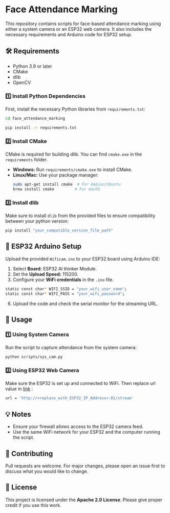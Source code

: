 # Face Attendance Marking

This repository contains scripts for face-based attendance marking using either a system camera or an ESP32 web camera. It also includes the necessary requirements and Arduino code for ESP32 setup.

## 🛠️ Requirements
- Python 3.9 or later
- CMake
- dlib
- OpenCV

### 1️⃣ Install Python Dependencies
First, install the necessary Python libraries from `requirements.txt`:

```bash
cd face_attendance_marking
```
```bash
pip install -r requirements.txt
```

### 2️⃣ Install CMake
CMake is required for building dlib. You can find `cmake.exe` in the `requirements` folder.
- **Windows:** Run `requirements/cmake.exe` to install CMake.
- **Linux/Mac:** Use your package manager:
  ```bash
  sudo apt-get install cmake  # For Debian/Ubuntu
  brew install cmake         # For macOS
  ```

### 3️⃣ Install dlib
Make sure to install `dlib` from the provided files to ensure compatibility between your python version:
```bash
pip install "your_compatible_version_file_path"
```

## 📡 ESP32 Arduino Setup
Upload the provided `Wificam.ino` to your ESP32 board using Arduino IDE:
1. Select **Board:** ESP32 AI thinker Module.
2. Set the **Upload Speed:** 115200.
3. Configure your **WiFi credentials** in the `.ino` file.
 ```bash
static const char* WIFI_SSID = "your_wifi_user_name";
static const char* WIFI_PASS = "your_wifi_password";
```
6. Upload the code and check the serial monitor for the streaming URL.

## 🚀 Usage
### 1️⃣ Using System Camera
Run the script to capture attendance from the system camera:
```bash
python scripts/sys_cam.py
```

### 2️⃣ Using ESP32 Web Camera
Make sure the ESP32 is set up and connected to WiFi. Then replace url value in [link](scripts/esp_32_cam.py) :
```bash
url = 'http://<replace_with_ESP32_IP_Address>:81/stream'
```

## 💡 Notes
- Ensure your firewall allows access to the ESP32 camera feed.
- Use the same WiFi network for your ESP32 and the computer running the script.

## 🤝 Contributing
Pull requests are welcome. For major changes, please open an issue first to discuss what you would like to change.

## 📜 License
This project is licensed under the **Apache 2.0 License**. Please give proper credit if you use this work.
